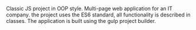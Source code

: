 Classic JS project in OOP style. Multi-page web application for an IT company. the project uses the ES6 standard, all functionality is described in classes. The application is built using the gulp project builder.